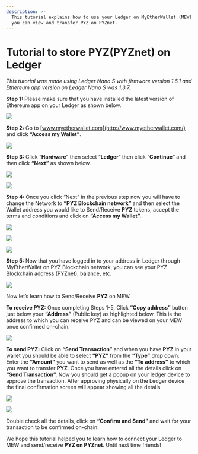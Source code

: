 ```yaml
---
description: >-
  This tutorial explains how to use your Ledger on MyEtherWallet (MEW) so that
  you can view and transfer PYZ on PYZnet.
---
```


# Tutorial to store PYZ\(PYZnet\) on Ledger



_This tutorial was made using Ledger Nano S with firmware version 1.6.1 and Ethereum app version on Ledger Nano S was 1.3.7._

**Step 1:** Please make sure that you have installed the latest version of Ethereum app on your Ledger as shown below.

![](../.gitbook/assets/0%20%282%29.png)

**Step 2:** Go to [www.myetherwallet.com](http://www.myetherwallet.com/) and click **“Access my Wallet”**.

![](../.gitbook/assets/1%20%285%29.png)

**Step 3:** Click “**Hardware**” then select “**Ledger**” then click “**Continue**” and then click **“Next”** as shown below.

![](../.gitbook/assets/2%20%285%29.png)

![](../.gitbook/assets/3%20%284%29.png)

**Step 4:** Once you click “Next” in the previous step now you will have to change the Network to **“PYZ Blockchain network”** and then select the Wallet address you would like to Send/Receive **PYZ** tokens, accept the terms and conditions and click on **“Access my Wallet”.**

![](../.gitbook/assets/4%20%285%29.png)

![](../.gitbook/assets/5%20%283%29.png)

![](../.gitbook/assets/6%20%284%29.png)

**Step 5:** Now that you have logged in to your address in Ledger through MyEtherWallet on PYZ Blockchain network, you can see your PYZ Blockchain address \(PYZnet\), balance, etc.

![](../.gitbook/assets/7%20%283%29.png)

Now let’s learn how to Send/Receive **PYZ** on MEW.

**To receive PYZ:** Once completing Steps 1-5, Click **“Copy address”** button just below your **“Address”** \(Public key\) as highlighted below. This is the address to which you can receive PYZ and can be viewed on your MEW once confirmed on-chain.

![](../.gitbook/assets/8%20%283%29.png)

**To send PYZ:** Click on **“Send Transaction”** and when you have **PYZ** in your wallet you should be able to select **“PYZ”** from the **“Type”** drop down. Enter the **“Amount”** you want to send as well as the **“To address”** to which you want to transfer **PYZ**. Once you have entered all the details click on **“Send Transaction”.** Now you should get a popup on your ledger device to approve the transaction. After approving physically on the Ledger device the final confirmation screen will appear showing all the details

![](../.gitbook/assets/9%20%283%29.png)

![](../.gitbook/assets/10%20%283%29.png)

Double check all the details, click on **“Confirm and Send”** and wait for your transaction to be confirmed on-chain.

We hope this tutorial helped you to learn how to connect your Ledger to MEW and send/receive **PYZ on PYZnet**. Until next time friends!

